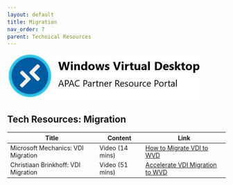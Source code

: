 ```yaml
---
layout: default
title: Migration
nav_order: 7
parent: Technical Resources
---
```


![WVD APAC](/images/wvdlogo.jpg "Windows Virtual Desktop")  
## Tech Resources: Migration

| Title                            |  Content  |  Link                                                    |
| -------------------------------- | --------- |--------------------------------------------------------- |
| Microsoft Mechanics: VDI Migration | Video (14 mins)   | [How to Migrate VDI to WVD](https://www.youtube.com/watch?v=rkKaWT-tN54) |
| Christiaan Brinkhoff: VDI Migration | Video (51 mins) | [Accelerate VDI Migration to WVD](https://www.youtube.com/watch?v=T9oJFsHcnLM&feature=youtu.be&t=86) |